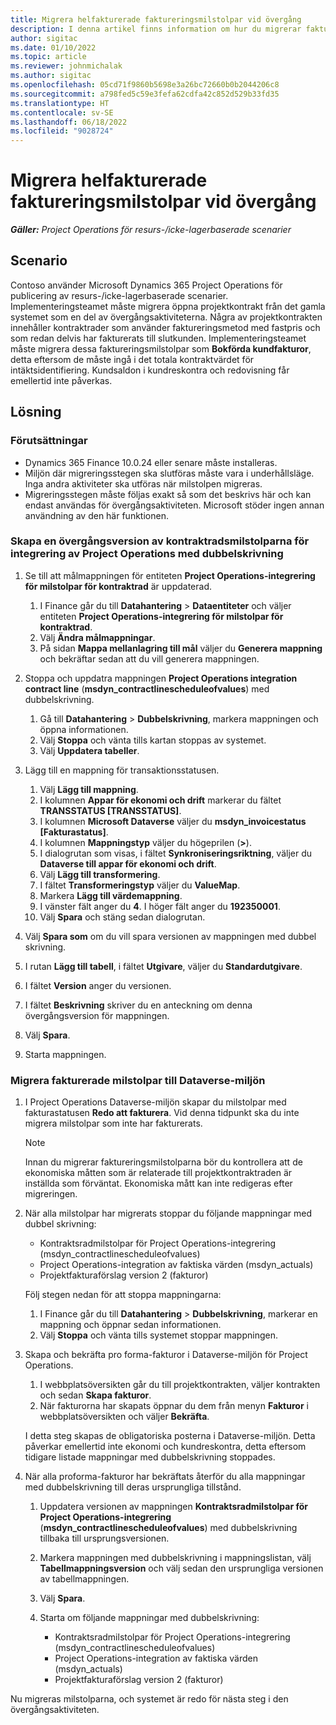 ```yaml
---
title: Migrera helfakturerade faktureringsmilstolpar vid övergång
description: I denna artikel finns information om hur du migrerar faktureringsmilstolpar med fast pris som har fakturerats till kunden för öppna projektkontrakt före publiceringsdatum.
author: sigitac
ms.date: 01/10/2022
ms.topic: article
ms.reviewer: johnmichalak
ms.author: sigitac
ms.openlocfilehash: 05cd71f9860b5698e3a26bc72660b0b2044206c8
ms.sourcegitcommit: a798fed5c59e3fefa62cdfa42c852d529b33fd35
ms.translationtype: HT
ms.contentlocale: sv-SE
ms.lasthandoff: 06/18/2022
ms.locfileid: "9028724"
---
```

# <a name="migrate-fully-invoiced-billing-milestones-at-cutover"></a>Migrera helfakturerade faktureringsmilstolpar vid övergång

_**Gäller:** Project Operations för resurs-/icke-lagerbaserade scenarier_

## <a name="scenario"></a>Scenario

Contoso använder Microsoft Dynamics 365 Project Operations för publicering av resurs-/icke-lagerbaserade scenarier. Implementeringsteamet måste migrera öppna projektkontrakt från det gamla systemet som en del av övergångsaktiviteterna. Några av projektkontrakten innehåller kontraktrader som använder faktureringsmetod med fastpris och som redan delvis har fakturerats till slutkunden. Implementeringsteamet måste migrera dessa faktureringsmilstolpar som **Bokförda kundfakturor**, detta eftersom de måste ingå i det totala kontraktvärdet för intäktsidentifiering. Kundsaldon i kundreskontra och redovisning får emellertid inte påverkas.

## <a name="solution"></a>Lösning

### <a name="prerequisites"></a>Förutsättningar

- Dynamics 365 Finance 10.0.24 eller senare måste installeras.
- Miljön där migreringsstegen ska slutföras måste vara i underhållsläge. Inga andra aktiviteter ska utföras när milstolpen migreras.
- Migreringsstegen måste följas exakt så som det beskrivs här och kan endast användas för övergångsaktiviteten. Microsoft stöder ingen annan användning av den här funktionen.

### <a name="create-a-cutover-version-of-the-project-operations-integration-contract-line-milestones-dual-write-map"></a>Skapa en övergångsversion av kontraktradsmilstolparna för integrering av Project Operations med dubbelskrivning 

1. Se till att målmappningen för entiteten **Project Operations-integrering för milstolpar för kontraktrad** är uppdaterad. 

    1. I Finance går du till **Datahantering** \> **Dataentiteter** och väljer entiteten **Project Operations-integrering för milstolpar för kontraktrad**. 
    2. Välj **Ändra målmappningar**. 
    3. På sidan **Mappa mellanlagring till mål** väljer du **Generera mappning** och bekräftar sedan att du vill generera mappningen.

2. Stoppa och uppdatra mappningen **Project Operations integration contract line** (**msdyn\_contractlinescheduleofvalues**) med dubbelskrivning. 

    1. Gå till **Datahantering** \> **Dubbelskrivning**, markera mappningen och öppna informationen. 
    2. Välj **Stoppa** och vänta tills kartan stoppas av systemet. 
    3. Välj **Uppdatera tabeller**.

3. Lägg till en mappning för transaktionsstatusen.

    1. Välj **Lägg till mappning**.
    2. I kolumnen **Appar för ekonomi och drift** markerar du fältet **TRANSSTATUS \[TRANSSTATUS\]**.
    3. I kolumnen **Microsoft Dataverse** väljer du **msdyn\_invoicestatus \[Fakturastatus\]**.
    4. I kolumnen **Mappningstyp** väljer du högeprilen (**\>**).
    5. I dialogrutan som visas, i fältet **Synkroniseringsriktning**, väljer du **Dataverse till appar för ekonomi och drift**.
    6. Välj **Lägg till transformering**.
    7. I fältet **Transformeringstyp** väljer du **ValueMap**.
    8. Markera **Lägg till värdemappning**.
    9. I vänster fält anger du **4**. I höger fält anger du **192350001**. 
    10. Välj **Spara** och stäng sedan dialogrutan.

4. Välj **Spara som** om du vill spara versionen av mappningen med dubbel skrivning. 
5. I rutan **Lägg till tabell**, i fältet **Utgivare**, väljer du **Standardutgivare**.
6. I fältet **Version** anger du versionen.
7. I fältet **Beskrivning** skriver du en anteckning om denna övergångsversion för mappningen. 
8. Välj **Spara**.
9. Starta mappningen.

### <a name="migrate-invoiced-milestones-to-the-dataverse-environment"></a>Migrera fakturerade milstolpar till Dataverse-miljön

1. I Project Operations Dataverse-miljön skapar du milstolpar med fakturastatusen **Redo att fakturera**. Vid denna tidpunkt ska du inte migrera milstolpar som inte har fakturerats.

    > [!NOTE]
    > Innan du migrerar faktureringsmilstolparna bör du kontrollera att de ekonomiska måtten som är relaterade till projektkontraktraden är inställda som förväntat. Ekonomiska mått kan inte redigeras efter migreringen.

2. När alla milstolpar har migrerats stoppar du följande mappningar med dubbel skrivning:

    - Kontraktsradmilstolpar för Project Operations-integrering (msdyn\_contractlinescheduleofvalues)
    - Project Operations-integration av faktiska värden (msdyn\_actuals)
    - Projektfakturaförslag version 2 (fakturor)

    Följ stegen nedan för att stoppa mappningarna:

    1. I Finance går du till **Datahantering** \> **Dubbelskrivning**, markerar en mappning och öppnar sedan informationen.
    2. Välj **Stoppa** och vänta tills systemet stoppar mappningen.

3. Skapa och bekräfta pro forma-fakturor i Dataverse-miljön för Project Operations. 

    1. I webbplatsöversikten går du till projektkontrakten, väljer kontrakten och sedan **Skapa fakturor**.
    2. När fakturorna har skapats öppnar du dem från menyn **Fakturor** i webbplatsöversikten och väljer **Bekräfta**.

    I detta steg skapas de obligatoriska posterna i Dataverse-miljön. Detta påverkar emellertid inte ekonomi och kundreskontra, detta eftersom tidigare listade mappningar med dubbelskrivning stoppades.

4. När alla proforma-fakturor har bekräftats återför du alla mappningar med dubbelskrivning till deras ursprungliga tillstånd.

    1. Uppdatera versionen av mappningen **Kontraktsradmilstolpar för Project Operations-integrering** (**msdyn\_contractlinescheduleofvalues**) med dubbelskrivning tillbaka till ursprungsversionen. 
    2. Markera mappningen med dubbelskrivning i mappningslistan, välj **Tabellmappningsversion** och välj sedan den ursprungliga versionen av tabellmappningen.
    3. Välj **Spara**.
    4. Starta om följande mappningar med dubbelskrivning:

        - Kontraktsradmilstolpar för Project Operations-integrering (msdyn\_contractlinescheduleofvalues)
        - Project Operations-integration av faktiska värden (msdyn\_actuals)
        - Projektfakturaförslag version 2 (fakturor)

Nu migreras milstolparna, och systemet är redo för nästa steg i den övergångsaktiviteten.
